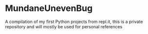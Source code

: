 # MundaneUnevenBug

A compilation of my first Python projects from repl.it, this is a private repository and will mostly be used for personal references
